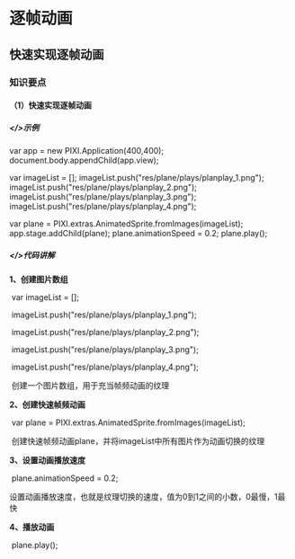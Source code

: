 # 逐帧动画

## 快速实现逐帧动画

### 知识要点

#### （1）**快速实现逐帧动画**

##### </>示例

var app = new PIXI.Application(400,400);
document.body.appendChild(app.view);

var imageList = [];
imageList.push("res/plane/plays/planplay_1.png");
imageList.push("res/plane/plays/planplay_2.png");
imageList.push("res/plane/plays/planplay_3.png");
imageList.push("res/plane/plays/planplay_4.png");

var plane = PIXI.extras.AnimatedSprite.fromImages(imageList);
app.stage.addChild(plane);
plane.animationSpeed = 0.2;
plane.play();

##### </>代码讲解

**1、创建图片数组**

​      var imageList = [];

​      imageList.push("res/plane/plays/planplay_1.png");

​      imageList.push("res/plane/plays/planplay_2.png");

​      imageList.push("res/plane/plays/planplay_3.png");

​      imageList.push("res/plane/plays/planplay_4.png");

​      创建一个图片数组，用于充当帧频动画的纹理



**2、创建快速帧频动画**

​     var plane = PIXI.extras.AnimatedSprite.fromImages(imageList);

​     创建快速帧频动画plane，并将imageList中所有图片作为动画切换的纹理



**3、设置动画播放速度**

​      plane.animationSpeed = 0.2;

​      设置动画播放速度，也就是纹理切换的速度，值为0到1之间的小数，0最慢，1最快



**4、播放动画**

​     plane.play();